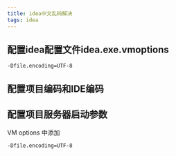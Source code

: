 ```yaml
---
title: idea中文乱码解决
tags: idea
---
```

## 配置idea配置文件idea.exe.vmoptions

```
-Dfile.encoding=UTF-8
```

## 配置项目编码和IDE编码

## 配置项目服务器启动参数

VM options 中添加
```
-Dfile.encoding=UTF-8
```
